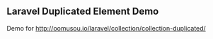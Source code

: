 ## Laravel Duplicated Element Demo

Demo for http://oomusou.io/laravel/collection/collection-duplicated/
